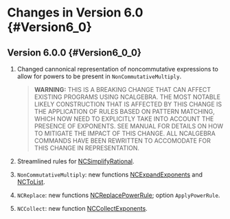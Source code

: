 # Changes in Version 6.0 {#Version6_0}

## Version 6.0.0 {#Version6_0_0}

1. Changed cannonical representation of noncommutative expressions to
   allow for powers to be present in `NonCommutativeMultiply`.

   > **WARNING:** THIS IS A BREAKING CHANGE THAT CAN AFFECT EXISTING
   > PROGRAMS USING NCALGEBRA. THE MOST NOTABLE LIKELY CONSTRUCTION THAT
   > IS AFFECTED BY THIS CHANGE IS THE APPLICATION OF RULES BASED ON
   > PATTERN MATCHING, WHICH NOW NEED TO EXPLICITLY TAKE INTO ACCOUNT
   > THE PRESENCE OF EXPONENTS. SEE MANUAL FOR DETAILS ON HOW TO
   > MITIGATE THE IMPACT OF THIS CHANGE. ALL NCALGEBRA COMMANDS HAVE
   > BEEN REWRITTEN TO ACCOMODATE FOR THIS CHANGE IN REPRESENTATION.

2. Streamlined rules for [NCSimplifyRational](#NCSimplifyRational).
3. `NonCommutativeMultiply`: new functions
[NCExpandExponents](#NCExpandExponents) and [NCToList](#NCToList).
4. `NCReplace`: new functions
[NCReplacePowerRule](#NCReplacePowerRule); option `ApplyPowerRule`.
5. `NCCollect`: new function [NCCollectExponents](#NCCollectExponents).
